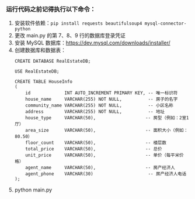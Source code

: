 
### 运行代码之前记得执行以下命令：
1. 安装软件依赖：`pip install requests beautifulsoup4 mysql-connector-python`
2. 更改 main.py 的第 7、8、9 行的数据库登录凭证
3. 安装 MySQL 数据库：https://dev.mysql.com/downloads/installer/
4. 创建数据库和数据表：
    ```mysql
    CREATE DATABASE RealEstateDB;
    
    USE RealEstateDB;
    
    CREATE TABLE HouseInfo
    (
        id             INT AUTO_INCREMENT PRIMARY KEY, -- 唯一标识符
        house_name     VARCHAR(255) NOT NULL,          -- 房子的名字
        community_name VARCHAR(255) NOT NULL,          -- 小区名称
        address        VARCHAR(255) NOT NULL,          -- 地址
        house_type     VARCHAR(50),                   -- 房型（例如：2室1厅）
        area_size      VARCHAR(50),                   -- 面积大小（例如：80.50）
        floor_count    VARCHAR(50),                   -- 楼层数
        total_price    VARCHAR(50),                   -- 总价
        unit_price     VARCHAR(50),                   -- 单价（每平米价格）
        agent_name     VARCHAR(50),                   -- 房产经济人
        agent_phone    VARCHAR(30)                     -- 房产经济人电话
    );
5. python main.py
```
